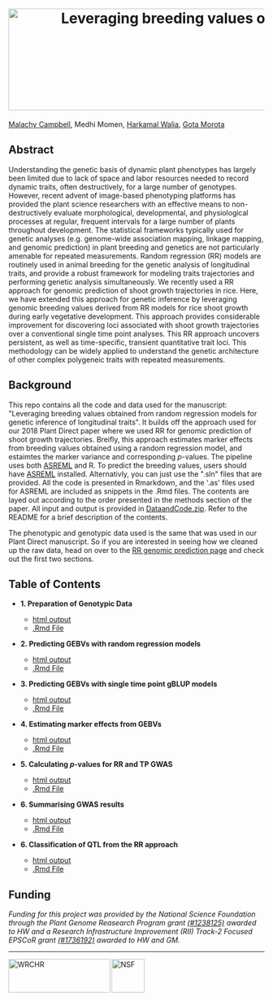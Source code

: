 <h1 align="center">
  <img alt=" Leveraging breeding values obtained from random regression models for genetic inference of longitudinal traits" width = "1711.846" height = "200" src = Title.svg>
</h1>

[Malachy Campbell](https://malachycampbell.github.io/), Medhi Momen, [Harkamal Walia](http://cropstressgenomics.org/), [Gota Morota](http://morotalab.org/)

## Abstract
Understanding the genetic basis of dynamic plant phenotypes has largely been limited due to lack of space and labor resources needed to record dynamic traits, often destructively, for a large number of genotypes. However, recent advent of image-based phenotyping platforms has provided the plant science researchers with an effective means to non-destructively evaluate morphological, developmental, and physiological processes at regular, frequent intervals for a large number of plants throughout development. The statistical frameworks typically used for genetic analyses (e.g. genome-wide association mapping, linkage mapping, and genomic prediction) in plant breeding and genetics are not particularly amenable for repeated measurements. Random regression (RR) models are routinely used in animal breeding for the genetic analysis of longitudinal traits, and provide a robust framework for  modeling traits trajectories and performing genetic analysis simultaneously. We recently used a RR approach for genomic prediction of shoot growth trajectories in rice. Here, we have extended this approach for genetic inference by leveraging genomic breeding values derived from RR models for rice shoot growth during early vegetative development. This approach provides considerable improvement for discovering loci associated with shoot growth trajectories over a conventional single time point analyses. This RR approach uncovers persistent, as well as time-specific, transient quantitative trait loci. This methodology can be widely applied to understand the genetic architecture of other complex polygeneic traits with repeated measurements.

## Background
This repo contains all the code and data used for the manuscript: "Leveraging breeding values obtained from random regression models for genetic inference of longitudinal traits". It builds off the approach used for our 2018 Plant Direct paper where we used RR for genomic prediction of shoot growth trajectories. Breifly, this approach estimates marker effects from breeding values obtained using a random regression model, and estaimtes the marker variance and corresponding *p*-values. The pipeline uses both [ASREML](https://www.vsni.co.uk/downloads/asreml/) and R. To predict the breeding values, users should have [ASREML](https://www.vsni.co.uk/downloads/asreml/) installed. Alternativly, you can just use the ".sln" files that are provided. All the code is presented in Rmarkdown, and the '.as' files used for ASREML are included as snippets in the .Rmd files. The contents are layed out according to the order presented in the methods section of the paper. All input and output is provided in [DataandCode.zip](DataandCode.zip). Refer to the README for a brief description of the contents.  

The phenotypic and genotypic data used is the same that was used in our Plant Direct manuscript. So if you are interested in seeing how we cleaned up the raw data, head on over to the [RR genomic prediction page](https://github.com/malachycampbell/Utilizing-random-regression-models-for-genomic-prediction-of-a-longitudinal-trait-derived-from-HTP) and check out the first two sections.

## Table of Contents 
* **1. Preparation of Genotypic Data**
  - [html output](https://rawgit.com/malachycampbell/Leveraging-RR-GEBVs-for-genomic-inference-of-longitudinal-traits/master/HTMLoutput/1.GenotypicData.html)
  - [.Rmd File](https://rawgit.com/malachycampbell/Leveraging-RR-GEBVs-for-genomic-inference-of-longitudinal-traits/master/Rmarkdownfiles/1.GenotypicData.Rmd)
  
* **2. Predicting GEBVs with random regression models**
  - [html output](https://rawgit.com/malachycampbell/Leveraging-RR-GEBVs-for-genomic-inference-of-longitudinal-traits/master/HTMLoutput/2.GEBVs_RR.html)
  - [.Rmd File](https://rawgit.com/malachycampbell/Leveraging-RR-GEBVs-for-genomic-inference-of-longitudinal-traits/master/Rmarkdownfiles/2.GEBVs_RR.Rmd)
  
* **3. Predicting GEBVs with single time point gBLUP models**
  - [html output](https://rawgit.com/malachycampbell/Leveraging-RR-GEBVs-for-genomic-inference-of-longitudinal-traits/master/HTMLoutput/3.GEBVs_TP.html)
  - [.Rmd File](https://rawgit.com/malachycampbell/Leveraging-RR-GEBVs-for-genomic-inference-of-longitudinal-traits/master/Rmarkdownfiles/3.GEBVs_TP.Rmd)
  
* **4. Estimating marker effects from GEBVs**
  - [html output](https://rawgit.com/malachycampbell/Leveraging-RR-GEBVs-for-genomic-inference-of-longitudinal-traits/master/HTMLoutput/4.BetasFromGEBVs.html)
  - [.Rmd File](https://rawgit.com/malachycampbell/Leveraging-RR-GEBVs-for-genomic-inference-of-longitudinal-traits/master/Rmarkdownfiles/4.BetasFromGEBVs.Rmd)
 
* **5. Calculating *p*-values for RR and TP GWAS**
  - [html output](https://rawgit.com/malachycampbell/Leveraging-RR-GEBVs-for-genomic-inference-of-longitudinal-traits/master/HTMLoutput/5.CalculatingPvaluesForGWAS.html)
  - [.Rmd File](https://rawgit.com/malachycampbell/Leveraging-RR-GEBVs-for-genomic-inference-of-longitudinal-traits/master/Rmarkdownfiles/5.CalculatingPvaluesForGWAS.Rmd)
  
* **6. Summarising GWAS results**
  - [html output](https://rawgit.com/malachycampbell/Leveraging-RR-GEBVs-for-genomic-inference-of-longitudinal-traits/master/HTMLoutput/6.SummariseGWASResults.html)
  - [.Rmd File](https://rawgit.com/malachycampbell/Leveraging-RR-GEBVs-for-genomic-inference-of-longitudinal-traits/master/Rmarkdownfiles/6.SummariseGWASResults.Rmd)
  
* **6. Classification of QTL from the RR approach**
  - [html output](https://rawgit.com/malachycampbell/Leveraging-RR-GEBVs-for-genomic-inference-of-longitudinal-traits/master/HTMLoutput/7.ClassificationOfQTL.html)
  - [.Rmd File](https://rawgit.com/malachycampbell/Leveraging-RR-GEBVs-for-genomic-inference-of-longitudinal-traits/master/Rmarkdownfiles/7.ClassificationOfQTL.Rmd)
  
 ## Funding
*Funding for this project was provided by the National Science Foundation through the Plant Genome Reasearch Program grant [(#1238125)](https://www.nsf.gov/awardsearch/showAward?AWD_ID=1238125) awarded to HW and a Research Infrastructure Improvement (RII) Track-2 Focused EPSCoR grant [(#1736192)](https://www.nsf.gov/awardsearch/showAward?AWD_ID=1736192) awarded to HW and GM.*

---

<img align = "left" alt="WRCHR" src = WRCHR.png width = "200" height = "65.43491">
<img align = "left" alt="NSF" src = nsf_logo.png width = "65.43491" height = "65.43491"/>
